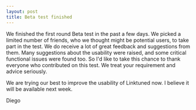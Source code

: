 ```yaml
---
layout: post
title: Beta test finished
---
```


We finished the first round Beta test in the past a few days. We picked a limited number of friends, who we thought might be potential users, to take part in the test. We do receive a lot of great feedback and suggestions from them. Many suggestions about the usability were raised, and some critical functional issues were found too. So I'd like to take this chance to thank everyone who contributed on this test. We treat your requirement and advice seriously.

We are trying our best to improve the usability of Linktuned now. I believe it will be available next week.

Diego
